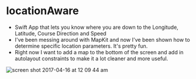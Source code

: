 # locationAware
* Swift App that lets you know where you are down to the Longitude, Latitude, Course Direction and Speed
* I've been messing around with MapKit and now I've been shown how to determine specific location parameters. It's pretty fun. 
* Right now I want to add a map to the bottom of the screen and add in autolayout constraints to make it a lot cleaner and more useful. 

![screen shot 2017-04-16 at 12 09 44 am](https://cloud.githubusercontent.com/assets/2258709/25068668/426d51f6-2239-11e7-99fe-657ee7f9c7a4.png)
